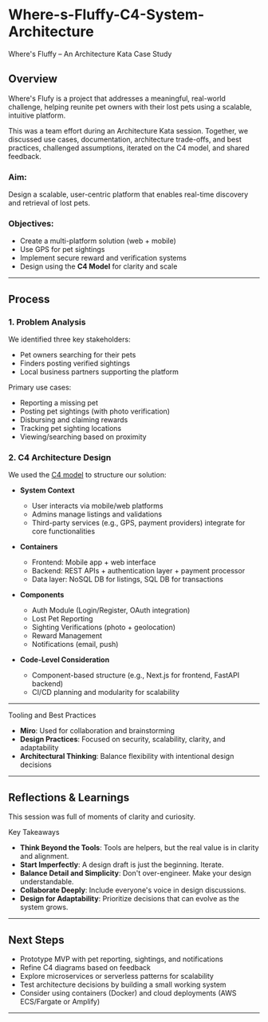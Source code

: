 # Where-s-Fluffy-C4-System-Architecture
Where's Fluffy – An Architecture Kata Case Study


 

## Overview

Where's Flufy is a project that addresses a meaningful, real-world challenge, helping reunite pet owners with their lost pets using a scalable, intuitive platform.

This was a team effort during an Architecture Kata session. Together, we discussed use cases, documentation, architecture trade-offs, and best practices, challenged assumptions, iterated on the C4 model, and shared feedback.

### Aim:
Design a scalable, user-centric platform that enables real-time discovery and retrieval of lost pets.

### Objectives:
- Create a multi-platform solution (web + mobile)
- Use GPS for pet sightings
- Implement secure reward and verification systems
- Design using the **C4 Model** for clarity and scale

---

## Process

### 1. Problem Analysis
We identified three key stakeholders:
- Pet owners searching for their pets
- Finders posting verified sightings
- Local business partners supporting the platform

Primary use cases:
- Reporting a missing pet
- Posting pet sightings (with photo verification)
- Disbursing and claiming rewards
- Tracking pet sighting locations
- Viewing/searching based on proximity

### 2. C4 Architecture Design
We used the [C4 model](https://c4model.com/) to structure our solution:

- **System Context**
  - User interacts via mobile/web platforms
  - Admins manage listings and validations
  - Third-party services (e.g., GPS, payment providers) integrate for core functionalities

- **Containers**
  - Frontend: Mobile app + web interface
  - Backend: REST APIs + authentication layer + payment processor
  - Data layer: NoSQL DB for listings, SQL DB for transactions

- **Components**
  - Auth Module (Login/Register, OAuth integration)
  - Lost Pet Reporting
  - Sighting Verifications (photo + geolocation)
  - Reward Management
  - Notifications (email, push)

- **Code-Level Consideration**
  - Component-based structure (e.g., Next.js for frontend, FastAPI backend)
  - CI/CD planning and modularity for scalability

---

Tooling and Best Practices
- **Miro**: Used for collaboration and brainstorming
- **Design Practices**: Focused on security, scalability, clarity, and adaptability
- **Architectural Thinking**: Balance flexibility with intentional design decisions

---

## Reflections & Learnings

This session was full of moments of clarity and curiosity.

Key Takeaways
- **Think Beyond the Tools**: Tools are helpers, but the real value is in clarity and alignment.
- **Start Imperfectly**: A design draft is just the beginning. Iterate.
- **Balance Detail and Simplicity**: Don't over-engineer. Make your design understandable.
- **Collaborate Deeply**: Include everyone's voice in design discussions.
- **Design for Adaptability**: Prioritize decisions that can evolve as the system grows.


---

## Next Steps
- Prototype MVP with pet reporting, sightings, and notifications
- Refine C4 diagrams based on feedback
- Explore microservices or serverless patterns for scalability
- Test architecture decisions by building a small working system
- Consider using containers (Docker) and cloud deployments (AWS ECS/Fargate or Amplify)

---
